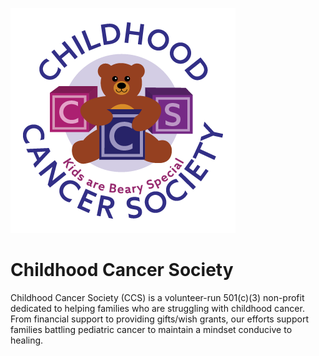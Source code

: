 ![CCS Logo](assets/ccs-logo-bordered.png)

# Childhood Cancer Society

Childhood Cancer Society (CCS) is a volunteer-run 501(c)(3) non-profit dedicated to helping families who are struggling with childhood cancer. From financial support to providing gifts/wish grants, our efforts support families battling pediatric cancer to maintain a mindset conducive to healing.
